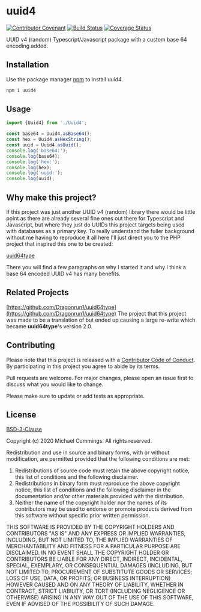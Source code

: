 # uuid4

[![Contributor Covenant](https://img.shields.io/badge/Contributor%20Covenant-v2.0%20adopted-ff69b4.svg)](CODE_OF_CONDUCT.md)
[![Build Status](https://travis-ci.org/Dragonrun1/uuid64ts.svg?branch=master)](https://travis-ci.org/Dragonrun1/uuid64ts)
[![Coverage Status](https://coveralls.io/repos/github/Dragonrun1/uuid64ts/badge.svg?branch=master)](https://coveralls.io/github/Dragonrun1/uuid64ts?branch=master)

UUID v4 (random) Typescript/Javascript package with a custom base 64 encoding added.

## Installation

Use the package manager [npm](https://www.npmjs.com/) to install uuid4.

```bash
npm i uuid4
```

## Usage

```typescript
import {Uuid4} from './Uuid4';

const base64 = Uuid4.asBase64();
const hex = Uuid4.asHexString();
const uuid = Uuid4.asUuid();
console.log('base64:');
console.log(base64);
console.log('hex:');
console.log(hex);
console.log('uuid:');
console.log(uuid);
```

## Why make this project?

If this project was just another UUID v4 (random) library there would be
little point as there are already several fine ones out there for Typescript and
Javascript, but where they just do UUIDs this project targets being used with
databases as a primary key. To really understand the fuller background without
me having to reproduce it all here I'll just direct you to the PHP project that
inspired this one to be created:

[uuid64type](https://github.com/Dragonrun1/uuid64type)

There you will find a few paragraphs on why I started it and why I think a base
64 encoded UUID v4 has many benefits.

## Related Projects

[https://github.com/Dragonrun1/uuid64type](https://github.com/Dragonrun1/uuid64type)
The project that this project was made to be a translation of but ended up
causing a large re-write which became __uuid64type__'s version 2.0.

## Contributing

Please note that this project is released with a
[Contributor Code of Conduct](CODE_OF_CONDUCT.md).
By participating in this project you agree to abide by its terms.

Pull requests are welcome. For major changes, please open an issue first to
discuss what you would like to change.

Please make sure to update or add tests as appropriate.

## License
[BSD-3-Clause](https://spdx.org/licenses/BSD-3-Clause.html)

Copyright (c) 2020 Michael Cummings. All rights reserved.

Redistribution and use in source and binary forms, with or without modification,
are permitted provided that the following conditions are met:

1. Redistributions of source code must retain the above copyright notice,
this list of conditions and the following disclaimer.
2. Redistributions in binary form must reproduce the above copyright notice,
 this list of conditions and the following disclaimer in the documentation
 and/or other materials provided with the distribution.
3. Neither the name of the copyright holder nor the names of its
contributors may be used to endorse or promote products derived from this
software without specific prior written permission.

THIS SOFTWARE IS PROVIDED BY THE COPYRIGHT HOLDERS AND CONTRIBUTORS "AS IS" AND
ANY EXPRESS OR IMPLIED WARRANTIES, INCLUDING, BUT NOT LIMITED TO, THE IMPLIED
WARRANTIES OF MERCHANTABILITY AND FITNESS FOR A PARTICULAR PURPOSE ARE
DISCLAIMED. IN NO EVENT SHALL THE COPYRIGHT HOLDER OR CONTRIBUTORS BE LIABLE FOR
ANY DIRECT, INDIRECT, INCIDENTAL, SPECIAL, EXEMPLARY, OR CONSEQUENTIAL DAMAGES
(INCLUDING, BUT NOT LIMITED TO, PROCUREMENT OF SUBSTITUTE GOODS OR SERVICES;
LOSS OF USE, DATA, OR PROFITS; OR BUSINESS INTERRUPTION) HOWEVER CAUSED AND ON
ANY THEORY OF LIABILITY, WHETHER IN CONTRACT, STRICT LIABILITY, OR TORT
(INCLUDING NEGLIGENCE OR OTHERWISE) ARISING IN ANY WAY OUT OF THE USE OF THIS
SOFTWARE, EVEN IF ADVISED OF THE POSSIBILITY OF SUCH DAMAGE.

